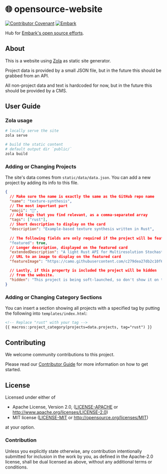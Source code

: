 🌐 opensource-website
=================

[![Contributor Covenant](https://img.shields.io/badge/contributor%20covenant-v2.0%20adopted-ff69b4.svg)](CODE_OF_CONDUCT.md)
[![Embark](https://img.shields.io/badge/embark-open%20source-blueviolet.svg)](https://github.com/EmbarkStudios)

Hub for [Embark's open source efforts](https://www.embark.dev/).

## About

This is a website using [Zola](https://www.getzola.org/) as static site generator.

Project data is provided by a small JSON file, but in the future this should be grabbed from an API.

All non-project data and text is hardcoded for now, but in the future this should be provided by a CMS.

## User Guide

### Zola usage
```sh
# locally serve the site
zola serve
```

```sh
# build the static content
# default output dir `public/`
zola build
```

### Adding or Changing Projects

The site's data comes from `static/data/data.json`. You can add a new project by adding its info to this file.

```json
{
  // Make sure the name is exactly the same as the GitHub repo name
  "name": "texture-synthesis",
  // The most important part
  "emoji": "🎨",
  // Add tags that you find relevant, as a comma-separated array
  "tags": ["rust"],
  // Short description to display on the card
  "description": "Example-based texture synthesis written in Rust",
  
  // The following fields are only required if the project will be featured:
  "featured": true,
  // Longer description, displayed on the featured card
  "extendedDescription": "A light Rust API for Multiresolution Stochastic Texture Synthesis, a non-parametric example-based algorithm for image generation.",
  // URL to an image to display on the featured card
  "featureImage": "https://camo.githubusercontent.com/c279dea27db2c10f64cd27563d8d7cc86048c5c1/68747470733a2f2f692e696d6775722e636f6d2f43735a6f5350532e6a7067",

  // Lastly, if this property is included the project will be hidden 
  // from the website.
  "hidden": "This project is being soft-launched, so don't show it on the website"
}
```

### Adding or Changing Category Sections

You can insert a section showing all projects with a specified tag by putting the following into `templates/index.html`:

```html
<!-- Replace "rust" with your tag -->
{{ macros::project_category(projects=data.projects, tag="rust") }}
```

## Contributing

We welcome community contributions to this project.

Please read our [Contributor Guide](CONTRIBUTING.md) for more information on how to get started.

## License

Licensed under either of

* Apache License, Version 2.0, ([LICENSE-APACHE](LICENSE-APACHE) or http://www.apache.org/licenses/LICENSE-2.0)
* MIT license ([LICENSE-MIT](LICENSE-MIT) or http://opensource.org/licenses/MIT)

at your option.

### Contribution

Unless you explicitly state otherwise, any contribution intentionally submitted for inclusion in the work by you, as defined in the Apache-2.0 license, shall be dual licensed as above, without any additional terms or conditions.
